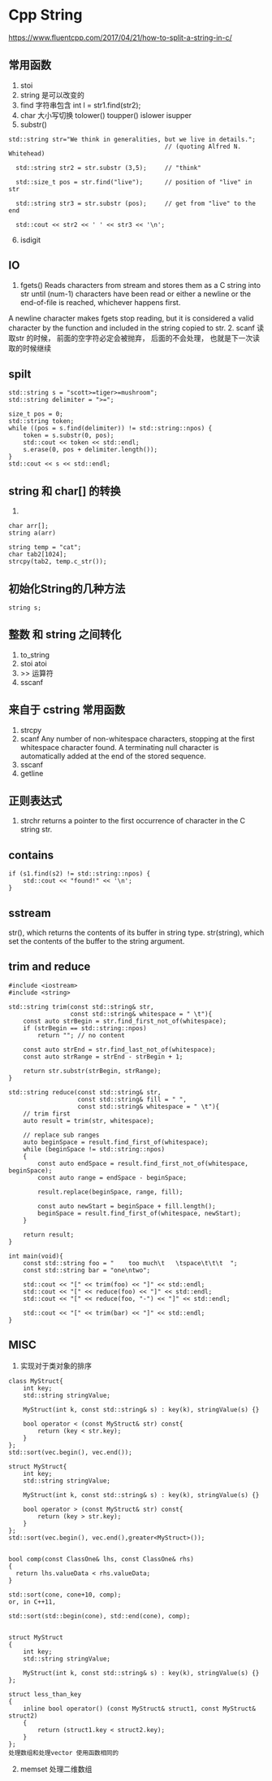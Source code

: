 # Cpp String
https://www.fluentcpp.com/2017/04/21/how-to-split-a-string-in-c/

## 常用函数
1. stoi
2. string 是可以改变的
3. find 字符串包含 int l = str1.find(str2);
4. char 大小写切换 tolower() toupper() islower isupper
5. substr()
```
std::string str="We think in generalities, but we live in details.";
                                           // (quoting Alfred N. Whitehead)

  std::string str2 = str.substr (3,5);     // "think"

  std::size_t pos = str.find("live");      // position of "live" in str

  std::string str3 = str.substr (pos);     // get from "live" to the end

  std::cout << str2 << ' ' << str3 << '\n';
```
6. isdigit

## IO
1. fgets()
Reads characters from stream and stores them as a C string into str until (num-1) 
characters have been read or either a newline or the end-of-file is reached, whichever happens first.

A newline character makes fgets stop reading, but it is considered a valid character by the function and included in the string copied to str.
2. scanf 读取str 的时候， 前面的空字符必定会被抛弃， 后面的不会处理， 也就是下一次读取的时候继续
## spilt
```
std::string s = "scott>=tiger>=mushroom";
std::string delimiter = ">=";

size_t pos = 0;
std::string token;
while ((pos = s.find(delimiter)) != std::string::npos) {
    token = s.substr(0, pos);
    std::cout << token << std::endl;
    s.erase(0, pos + delimiter.length());
}
std::cout << s << std::endl;
```

## string 和 char[] 的转换
1.
```
char arr[];
string a(arr)

string temp = "cat";
char tab2[1024];
strcpy(tab2, temp.c_str());
```
## 初始化String的几种方法
```
string s;

```

## 整数 和 string 之间转化
1. to_string
2. stoi atoi
3. \>\> 运算符
4. sscanf


## 来自于 cstring 常用函数
1. strcpy
2. scanf
Any number of non-whitespace characters, stopping at the first whitespace character found. A terminating null character is automatically added at the end of the stored sequence.
3. sscanf
4. getline

## 正则表达式
1. strchr
returns a pointer to the first occurrence of character in the C string str.

## contains
```
if (s1.find(s2) != std::string::npos) {
    std::cout << "found!" << '\n';
}
```

## sstream
str(), which returns the contents of its buffer in string type.
str(string), which set the contents of the buffer to the string argument.

## trim and reduce
```
#include <iostream>
#include <string>

std::string trim(const std::string& str,
                 const std::string& whitespace = " \t"){
    const auto strBegin = str.find_first_not_of(whitespace);
    if (strBegin == std::string::npos)
        return ""; // no content

    const auto strEnd = str.find_last_not_of(whitespace);
    const auto strRange = strEnd - strBegin + 1;

    return str.substr(strBegin, strRange);
}

std::string reduce(const std::string& str,
                   const std::string& fill = " ",
                   const std::string& whitespace = " \t"){
    // trim first
    auto result = trim(str, whitespace);

    // replace sub ranges
    auto beginSpace = result.find_first_of(whitespace);
    while (beginSpace != std::string::npos)
    {
        const auto endSpace = result.find_first_not_of(whitespace, beginSpace);
        const auto range = endSpace - beginSpace;

        result.replace(beginSpace, range, fill);

        const auto newStart = beginSpace + fill.length();
        beginSpace = result.find_first_of(whitespace, newStart);
    }

    return result;
}

int main(void){
    const std::string foo = "    too much\t   \tspace\t\t\t  ";
    const std::string bar = "one\ntwo";

    std::cout << "[" << trim(foo) << "]" << std::endl;
    std::cout << "[" << reduce(foo) << "]" << std::endl;
    std::cout << "[" << reduce(foo, "-") << "]" << std::endl;

    std::cout << "[" << trim(bar) << "]" << std::endl;
}
```

## MISC
1. 实现对于类对象的排序
```
class MyStruct{
    int key;
    std::string stringValue;

    MyStruct(int k, const std::string& s) : key(k), stringValue(s) {}

    bool operator < (const MyStruct& str) const{
        return (key < str.key);
    }
};
std::sort(vec.begin(), vec.end());

struct MyStruct{
    int key;
    std::string stringValue;

    MyStruct(int k, const std::string& s) : key(k), stringValue(s) {}

    bool operator > (const MyStruct& str) const{
        return (key > str.key);
    }
};
std::sort(vec.begin(), vec.end(),greater<MyStruct>());


bool comp(const ClassOne& lhs, const ClassOne& rhs)
{
  return lhs.valueData < rhs.valueData;
}

std::sort(cone, cone+10, comp);
or, in C++11,

std::sort(std::begin(cone), std::end(cone), comp);


struct MyStruct
{
    int key;
    std::string stringValue;

    MyStruct(int k, const std::string& s) : key(k), stringValue(s) {}
};

struct less_than_key
{
    inline bool operator() (const MyStruct& struct1, const MyStruct& struct2)
    {
        return (struct1.key < struct2.key);
    }
};
处理数组和处理vector 使用函数相同的
```

2. memset 处理二维数组

